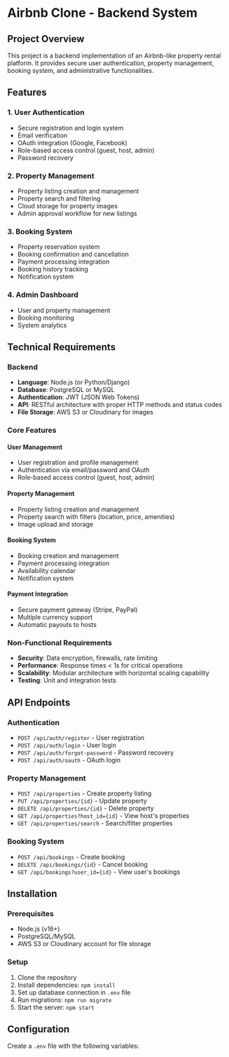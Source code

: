 # Airbnb Clone - Backend System

## Project Overview

This project is a backend implementation of an Airbnb-like property rental platform. It provides secure user authentication, property management, booking system, and administrative functionalities.

## Features

### 1. User Authentication
- Secure registration and login system
- Email verification
- OAuth integration (Google, Facebook)
- Role-based access control (guest, host, admin)
- Password recovery

### 2. Property Management
- Property listing creation and management
- Property search and filtering
- Cloud storage for property images
- Admin approval workflow for new listings

### 3. Booking System
- Property reservation system
- Booking confirmation and cancellation
- Payment processing integration
- Booking history tracking
- Notification system

### 4. Admin Dashboard
- User and property management
- Booking monitoring
- System analytics

## Technical Requirements

### Backend
- **Language**: Node.js (or Python/Django)
- **Database**: PostgreSQL or MySQL
- **Authentication**: JWT (JSON Web Tokens)
- **API**: RESTful architecture with proper HTTP methods and status codes
- **File Storage**: AWS S3 or Cloudinary for images

### Core Features

#### User Management
- User registration and profile management
- Authentication via email/password and OAuth
- Role-based access control (guest, host, admin)

#### Property Management
- Property listing creation and management
- Property search with filters (location, price, amenities)
- Image upload and storage

#### Booking System
- Booking creation and management
- Payment processing integration
- Availability calendar
- Notification system

#### Payment Integration
- Secure payment gateway (Stripe, PayPal)
- Multiple currency support
- Automatic payouts to hosts

### Non-Functional Requirements
- **Security**: Data encryption, firewalls, rate limiting
- **Performance**: Response times < 1s for critical operations
- **Scalability**: Modular architecture with horizontal scaling capability
- **Testing**: Unit and integration tests

## API Endpoints

### Authentication
- `POST /api/auth/register` - User registration
- `POST /api/auth/login` - User login
- `POST /api/auth/forgot-password` - Password recovery
- `POST /api/auth/oauth` - OAuth login

### Property Management
- `POST /api/properties` - Create property listing
- `PUT /api/properties/{id}` - Update property
- `DELETE /api/properties/{id}` - Delete property
- `GET /api/properties?host_id={id}` - View host's properties
- `GET /api/properties/search` - Search/filter properties

### Booking System
- `POST /api/bookings` - Create booking
- `DELETE /api/bookings/{id}` - Cancel booking
- `GET /api/bookings?user_id={id}` - View user's bookings

## Installation

### Prerequisites
- Node.js (v16+)
- PostgreSQL/MySQL
- AWS S3 or Cloudinary account for file storage

### Setup
1. Clone the repository
2. Install dependencies: `npm install`
3. Set up database connection in `.env` file
4. Run migrations: `npm run migrate`
5. Start the server: `npm start`

## Configuration

Create a `.env` file with the following variables:
